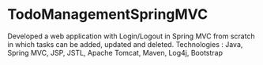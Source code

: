 # TodoManagementSpringMVC

Developed a web application with Login/Logout in Spring MVC from scratch in which tasks can be added, updated and deleted.
Technologies : Java, Spring MVC, JSP, JSTL, Apache Tomcat, Maven, Log4j, Bootstrap
